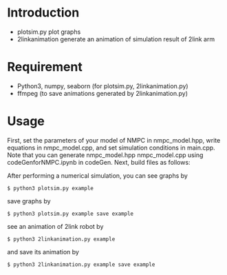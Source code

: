 # Introduction
- plotsim.py
plot graphs
- 2linkanimation
generate an animation of simulation result of 2link arm

# Requirement
- Python3, numpy, seaborn (for plotsim.py, 2linkanimation.py)
- ffmpeg (to save animations generated by 2linkanimation.py)

# Usage
First, set the parameters of your model of NMPC in nmpc_model.hpp, write equations in nmpc_model.cpp, and set simulation conditions in main.cpp. Note that you can generate nmpc_model.hpp nmpc_model.cpp using codeGenforNMPC.ipynb in codeGen. Next, build files as follows:

After performing a numerical simulation, you can see graphs by

```
$ python3 plotsim.py example
```

save graphs by

```
$ python3 plotsim.py example save example
```

see an animation of 2link robot by

```
$ python3 2linkanimation.py example
```

and save its animation by

```
$ python3 2linkanimation.py example save example
```
